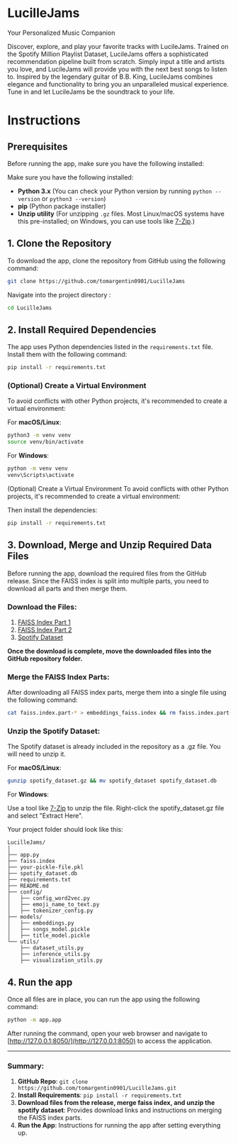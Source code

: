 # LucilleJams
Your Personalized Music Companion

Discover, explore, and play your favorite tracks with LucileJams. Trained on the Spotify Million Playlist Dataset, LucileJams offers a sophisticated recommendation pipeline built from scratch. Simply input a title and artists you love, and LucileJams will provide you with the next best songs to listen to. Inspired by the legendary guitar of B.B. King, LucileJams combines elegance and functionality to bring you an unparalleled musical experience. Tune in and let LucileJams be the soundtrack to your life.

# Instructions 

## Prerequisites

Before running the app, make sure you have the following installed:

Make sure you have the following installed:
- **Python 3.x** (You can check your Python version by running `python --version` or `python3 --version`)
- **pip** (Python package installer)
- **Unzip utility** (For unzipping `.gz` files. Most Linux/macOS systems have this pre-installed; on Windows, you can use tools like [7-Zip](https://www.7-zip.org/).)


## 1. Clone the Repository

To download the app, clone the repository from GitHub using the following command:

```bash
git clone https://github.com/tomargentin0901/LucilleJams
```
Navigate into the project directory : 

```bash
cd LucilleJams
```

## 2. Install Required Dependencies

The app uses Python dependencies listed in the `requirements.txt` file. Install them with the following command:


```bash
pip install -r requirements.txt
```


### (Optional) Create a Virtual Environment


To avoid conflicts with other Python projects, it's recommended to create a virtual environment:

For **macOS/Linux**:

```bash
python3 -m venv venv
source venv/bin/activate
```

For **Windows**:

```bash
python -m venv venv
venv\Scripts\activate
```

(Optional) Create a Virtual Environment
To avoid conflicts with other Python projects, it's recommended to create a virtual environment:

Then install the dependencies:

```bash
pip install -r requirements.txt
```

## 3. Download, Merge and Unzip Required Data Files

Before running the app, download the required files from the GitHub release. Since the FAISS index is split into multiple parts, you need to download all parts and then merge them.

### Download the Files:

1. [FAISS Index Part 1](https://github.com/tomargentin0901/LucilleJams/releases/download/1.0.0/faiss.index.part-aa)
2. [FAISS Index Part 2](https://github.com/tomargentin0901/LucilleJams/releases/download/1.0.0/faiss.index.part-ab)
3. [Spotify Dataset](https://github.com/tomargentin0901/LucilleJams/releases/download/1.0.0/spotify_dataset.gz)


**Once the download is complete, move the downloaded files into the GitHub repository folder.**

### Merge the FAISS Index Parts:
After downloading all FAISS index parts, merge them into a single file using the following command:

```bash
cat faiss.index.part-* > embeddings_faiss.index && rm faiss.index.part-*
```

### Unzip the Spotify Dataset:

The Spotify dataset is already included in the repository as a .gz file. You will need to unzip it.

For **macOS/Linux**:

```bash
gunzip spotify_dataset.gz && mv spotify_dataset spotify_dataset.db
```

For **Windows**:

Use a tool like  [7-Zip](https://www.7-zip.org/) to unzip the file. Right-click the spotify_dataset.gz file and select "Extract Here".

Your project folder should look like this:

```plaintext
LucilleJams/
│
├── app.py
├── faiss.index
├── your-pickle-file.pkl
├── spotify_dataset.db
├── requirements.txt
├── README.md
├── config/
│   ├── config_word2vec.py
│   ├── emoji_name_to_text.py
│   ├── tokenizer_config.py
├── models/
│   ├── embeddings.py
│   ├── songs_model.pickle
│   ├── title_model.pickle
└── utils/
    ├── dataset_utils.py
    ├── inference_utils.py
    ├── visualization_utils.py

```

## 4. Run the app 

Once all files are in place, you can run the app using the following command:

```bash
python -m app.app
```

After running the command, open your web browser and navigate to [http://127.0.0.1:8050/](http://127.0.0.1:8050) to access the application.

---

### Summary:
1. **GitHub Repo**: `git clone https://github.com/tomargentin0901/LucilleJams.git`
2. **Install Requirements**: `pip install -r requirements.txt`
3. **Download files from the release, merge faiss index, and unzip the spotify dataset**: Provides download links and instructions on merging the FAISS index parts.
4. **Run the App**: Instructions for running the app after setting everything up.


